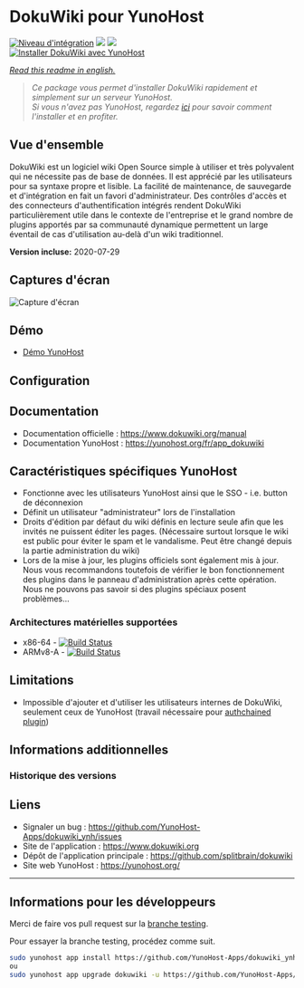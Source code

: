 # DokuWiki pour YunoHost

[![Niveau d'intégration](https://dash.yunohost.org/integration/dokuwiki.svg)](https://dash.yunohost.org/appci/app/dokuwiki) ![](https://ci-apps.yunohost.org/ci/badges/dokuwiki.status.svg) ![](https://ci-apps.yunohost.org/ci/badges/dokuwiki.maintain.svg)  
[![Installer DokuWiki avec YunoHost](https://install-app.yunohost.org/install-with-yunohost.svg)](https://install-app.yunohost.org/?app=dokuwiki)

*[Read this readme in english.](./README.md)*

> *Ce package vous permet d'installer DokuWiki rapidement et simplement sur un serveur YunoHost.  
Si vous n'avez pas YunoHost, regardez [ici](https://yunohost.org/#/install) pour savoir comment l'installer et en profiter.*

## Vue d'ensemble

DokuWiki est un logiciel wiki Open Source simple à utiliser et très polyvalent qui ne nécessite pas de base de données. Il est apprécié par les utilisateurs pour sa syntaxe propre et lisible. La facilité de maintenance, de sauvegarde et d'intégration en fait un favori d'administrateur. Des contrôles d'accès et des connecteurs d'authentification intégrés rendent DokuWiki particulièrement utile dans le contexte de l'entreprise et le grand nombre de plugins apportés par sa communauté dynamique permettent un large éventail de cas d'utilisation au-delà d'un wiki traditionnel.

**Version incluse:** 2020-07-29

## Captures d'écran

![Capture d'écran](sources/DokuWiki_Screenshot.png)

## Démo

* [Démo YunoHost](https://demo.yunohost.org/dokuwiki/doku.php?id=start&do=login&u=demo&p=demo)

## Configuration

## Documentation

* Documentation officielle : https://www.dokuwiki.org/manual
* Documentation YunoHost : https://yunohost.org/fr/app_dokuwiki

## Caractéristiques spécifiques YunoHost

* Fonctionne avec les utilisateurs YunoHost ainsi que le SSO - i.e. button de déconnexion
* Définit un utilisateur "administrateur" lors de l'installation
* Droits d'édition par défaut du wiki définis en lecture seule afin que les invités ne puissent éditer les pages. (Nécessaire surtout lorsque le wiki est public pour éviter le spam et le vandalisme. Peut être changé depuis la partie administration du wiki)
* Lors de la mise à jour, les plugins officiels sont également mis à jour. Nous vous recommandons toutefois de vérifier le bon fonctionnement des plugins dans le panneau d'administration après cette opération. Nous ne pouvons pas savoir si des plugins spéciaux posent problèmes...

### Architectures matérielles supportées

* x86-64 - [![Build Status](https://ci-apps.yunohost.org/ci/logs/dokuwiki%20%28Apps%29.svg)](https://ci-apps.yunohost.org/ci/apps/dokuwiki/)
* ARMv8-A - [![Build Status](https://ci-apps-arm.yunohost.org/ci/logs/dokuwiki%20%28Apps%29.svg)](https://ci-apps-arm.yunohost.org/ci/apps/dokuwiki/)

## Limitations

* Impossible d'ajouter et d'utiliser les utilisateurs internes de DokuWiki, seulement ceux de YunoHost (travail nécessaire pour [authchained plugin](https://www.dokuwiki.org/plugin:authchained))

## Informations additionnelles

### Historique des versions

## Liens

 * Signaler un bug : https://github.com/YunoHost-Apps/dokuwiki_ynh/issues
 * Site de l'application : https://www.dokuwiki.org
 * Dépôt de l'application principale : https://github.com/splitbrain/dokuwiki
 * Site web YunoHost : https://yunohost.org/

---

## Informations pour les développeurs

Merci de faire vos pull request sur la [branche testing](https://github.com/YunoHost-Apps/dokuwiki_ynh/tree/testing).

Pour essayer la branche testing, procédez comme suit.

```bash
sudo yunohost app install https://github.com/YunoHost-Apps/dokuwiki_ynh/tree/testing --debug
ou
sudo yunohost app upgrade dokuwiki -u https://github.com/YunoHost-Apps/dokuwiki_ynh/tree/testing --debug
```
